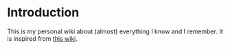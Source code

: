 # Introduction

This is my personal wiki about \(almost\) everything I know and I remember. It is inspired from [this wiki](https://wiki.nikitavoloboev.xyz).



